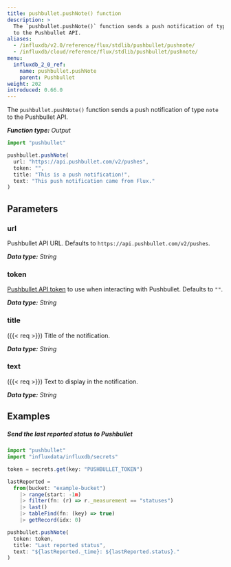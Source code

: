 ```yaml
---
title: pushbullet.pushNote() function
description: >
  The `pushbullet.pushNote()` function sends a push notification of type `note`
  to the Pushbullet API.
aliases:
  - /influxdb/v2.0/reference/flux/stdlib/pushbullet/pushnote/
  - /influxdb/cloud/reference/flux/stdlib/pushbullet/pushnote/
menu:
  influxdb_2_0_ref:
    name: pushbullet.pushNote
    parent: Pushbullet
weight: 202
introduced: 0.66.0
---
```


The `pushbullet.pushNote()` function sends a push notification of type `note`
to the Pushbullet API.

_**Function type:** Output_

```js
import "pushbullet"

pushbullet.pushNote(
  url: "https://api.pushbullet.com/v2/pushes",
  token: "",
  title: "This is a push notification!",
  text: "This push notification came from Flux."
)
```

## Parameters

### url
Pushbullet API URL.
Defaults to `https://api.pushbullet.com/v2/pushes`.

_**Data type:** String_

### token
[Pushbullet API token](https://get.pushbullet.help/hc/en-us/articles/215770388-Create-and-regenerate-API-tokens)
to use when interacting with Pushbullet.
Defaults to `""`.

_**Data type:** String_

### title
({{< req >}})
Title of the notification.

_**Data type:** String_

### text
({{< req >}})
Text to display in the notification.

_**Data type:** String_

## Examples

##### Send the last reported status to Pushbullet
```js
import "pushbullet"
import "influxdata/influxdb/secrets"

token = secrets.get(key: "PUSHBULLET_TOKEN")

lastReported =
  from(bucket: "example-bucket")
    |> range(start: -1m)
    |> filter(fn: (r) => r._measurement == "statuses")
    |> last()
    |> tableFind(fn: (key) => true)
    |> getRecord(idx: 0)

pushbullet.pushNote(
  token: token,
  title: "Last reported status",
  text: "${lastReported._time}: ${lastReported.status}."
)
```
